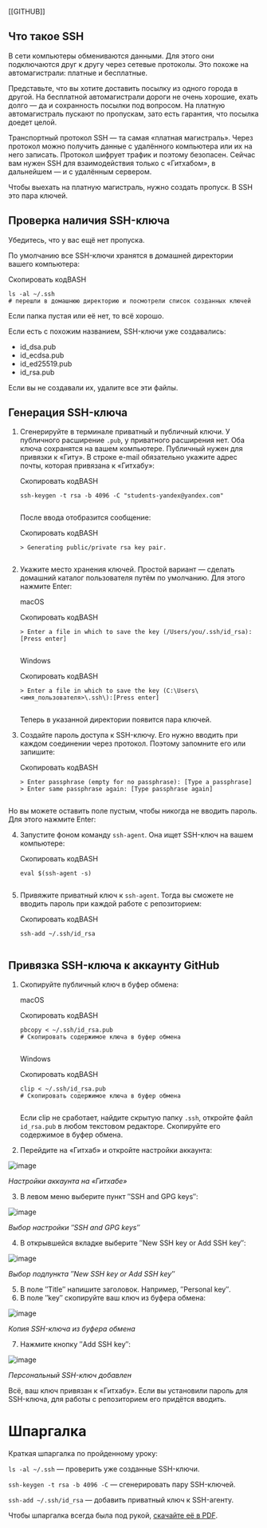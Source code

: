 [[GITHUB]]

## Что такое SSH

В сети компьютеры обмениваются данными. Для этого они подключаются друг к другу через сетевые протоколы. Это похоже на автомагистрали: платные и бесплатные.

Представьте, что вы хотите доставить посылку из одного города в другой. На бесплатной автомагистрали дороги не очень хорошие, ехать долго — да и сохранность посылки под вопросом. На платную автомагистраль пускают по пропускам, зато есть гарантия, что посылка доедет целой.

Транспортный протокол SSH — та самая «платная магистраль». Через протокол можно получить данные с удалённого компьютера или их на него записать. Протокол шифрует трафик и поэтому безопасен. Сейчас вам нужен SSH для взаимодействия только с «Гитхабом», в дальнейшем — и с удалённым сервером.

Чтобы выехать на платную магистраль, нужно создать пропуск. В SSH это пара ключей.

## Проверка наличия SSH-ключа

Убедитесь, что у вас ещё нет пропуска.

По умолчанию все SSH-ключи хранятся в домашней директории вашего компьютера:

Скопировать кодBASH

```
ls -al ~/.ssh
# перешли в домашнюю директорию и посмотрели список созданных ключей 
```

Если папка пустая или её нет, то всё хорошо.

Если есть с похожим названием, SSH-ключи уже создавались:

-   id_dsa.pub
-   id_ecdsa.pub
-   id_ed25519.pub
-   id_rsa.pub

Если вы не создавали их, удалите все эти файлы.

## Генерация SSH-ключа

1.  Сгенерируйте в терминале приватный и публичный ключи. У публичного расширение `.pub`, у приватного расширения нет. Оба ключа сохранятся на вашем компьютере. Публичный нужен для привязки к «Гиту». В строке e-mail обязательно укажите адрес почты, которая привязана к «Гитхабу»:
    
    Скопировать кодBASH
    
    ```
    ssh-keygen -t rsa -b 4096 -C "students-yandex@yandex.com"
          
    ```
    
    После ввода отобразится сообщение:
    
    Скопировать кодBASH
    
    ```
    > Generating public/private rsa key pair.
          
    ```
    
2.  Укажите место хранения ключей. Простой вариант — сделать домашний каталог пользователя путём по умолчанию. Для этого нажмите Enter:
    
    macOS
    
    Скопировать кодBASH
    
    ```
    > Enter a file in which to save the key (/Users/you/.ssh/id_rsa): [Press enter]
          
    ```
    
    Windows
    
    Скопировать кодBASH
    
    ```
    > Enter a file in which to save the key (C:\Users\<имя_пользователя>\.ssh\):[Press enter]
          
    ```
    
    Теперь в указанной директории появится пара ключей.
    
3.  Создайте пароль доступа к SSH-ключу. Его нужно вводить при каждом соединении через протокол. Поэтому запомните его или запишите:
    
    Скопировать кодBASH
    
    ```
    > Enter passphrase (empty for no passphrase): [Type a passphrase]
    > Enter same passphrase again: [Type passphrase again]
          
    ```
    

Но вы можете оставить поле пустым, чтобы никогда не вводить пароль. Для этого нажмите Enter:

4.  Запустите фоном команду `ssh-agent`. Она ищет SSH-ключ на вашем компьютере:
    
    Скопировать кодBASH
    
    ```
    eval $(ssh-agent -s)
          
    ```
    
5.  Привяжите приватный ключ к `ssh-agent`. Тогда вы сможете не вводить пароль при каждой работе с репозиторием:
    
    Скопировать кодBASH
    
    ```
    ssh-add ~/.ssh/id_rsa
          
    ```
    

## Привязка SSH-ключа к аккаунту GitHub

1.  Скопируйте публичный ключ в буфер обмена:
    
    macOS
    
    Скопировать кодBASH
    
    ```
    pbcopy < ~/.ssh/id_rsa.pub
    # Скопировать содержимое ключа в буфер обмена
          
    ```
    
    Windows
    
    Скопировать кодBASH
    
    ```
    clip < ~/.ssh/id_rsa.pub
    # Скопировать содержимое ключа в буфер обмена
          
    ```
    
    Если clip не сработает, найдите скрытую папку `.ssh`, откройте файл `id_rsa.pub` в любом текстовом редакторе. Скопируйте его содержимое в буфер обмена.
    
2.  Перейдите на «Гитхаб» и откройте настройки аккаунта:
    

![image](https://pictures.s3.yandex.net/resources/Frame_259_1588171978.png)

_Настройки аккаунта на «Гитхабе»_

3.  В левом меню выберите пункт ″SSH and GPG keys″:

![image](https://pictures.s3.yandex.net/resources/Frame_260_1588173101.png)

_Выбор настройки ″SSH and GPG keys″_

4.  В открывшейся вкладке выберите ″New SSH key or Add SSH key″:

![image](https://pictures.s3.yandex.net/resources/Frame_2601_1588173162.png)

_Выбор подпункта ″New SSH key or Add SSH key″_

5.  В поле ″Title″ напишите заголовок. Например, ″Personal key″.
6.  В поле ″key″ скопируйте ваш ключ из буфера обмена:

![image](https://pictures.s3.yandex.net/resources/Frame_261_1588173179.png)

_Копия SSH-ключа из буфера обмена_

7.  Нажмите кнопку ″Add SSH key″:

![image](https://pictures.s3.yandex.net/resources/Frame_262_1588173199.png)

_Персональный SSH-ключ добавлен_

Всё, ваш ключ привязан к «Гитхабу». Если вы установили пароль для SSH-ключа, для работы с репозиторием его придётся вводить.


# Шпаргалка

Краткая шпаргалка по пройденному уроку:

`ls -al ~/.ssh` — проверить уже созданные SSH-ключи.

`ssh-keygen -t rsa -b 4096 -C` — сгенерировать пару SSH-ключей.

`ssh-add ~/.ssh/id_rsa` — добавить приватный ключ к SSH-агенту.

Чтобы шпаргалка всегда была под рукой, [скачайте её в PDF](https://code.s3.yandex.net/web-developer/cheat-sheet/cheat-sheet-git-tools-sprint-5.pdf).